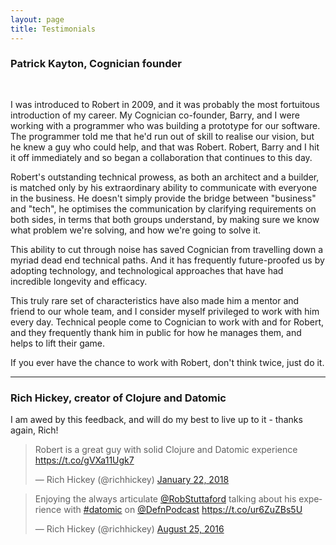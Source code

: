 ```yaml
---
layout: page
title: Testimonials
---
```


### Patrick Kayton, Cognician founder

<div class="tldr" style="padding-top: 1rem">

I was introduced to Robert in 2009, and it was probably the most fortuitous introduction of my career. My Cognician co-founder, Barry, and I were working with a programmer who was building a prototype for our software. The programmer told me that he'd run out of skill to realise our vision, but he knew a guy who could help, and that was Robert. Robert, Barry and I hit it off immediately and so began a collaboration that continues to this day.

Robert's outstanding technical prowess, as both an architect and a builder, is matched only by his extraordinary ability to communicate with everyone in the business. He doesn't simply provide the bridge between "business" and "tech", he optimises the communication by clarifying requirements on both sides, in terms that both groups understand, by making sure we know what problem we're solving, and how we're going to solve it.

This ability to cut through noise has saved Cognician from travelling down a myriad dead end technical paths. And it has frequently future-proofed us by adopting technology, and technological approaches that have had incredible longevity and efficacy.

This truly rare set of characteristics have also made him a mentor and friend to our whole team, and I consider myself privileged to work with him every day. Technical people come to Cognician to work with and for Robert, and they frequently thank him in public for how he manages them, and helps to lift their game.

If you ever have the chance to work with Robert, don't think twice, just do it.

</div>

<hr>

### Rich Hickey, creator of Clojure and Datomic

I am awed by this feedback, and will do my best to live up to it - thanks again, Rich!

<blockquote class="twitter-tweet" data-lang="en"><p lang="en" dir="ltr">Robert is a great guy with solid Clojure and Datomic experience <a href="https://t.co/gVXa11Ugk7">https://t.co/gVXa11Ugk7</a></p>&mdash; Rich Hickey (@richhickey) <a href="https://twitter.com/richhickey/status/955453224219181056?ref_src=twsrc%5Etfw">January 22, 2018</a></blockquote>

<blockquote class="twitter-tweet" data-lang="en"><p lang="en" dir="ltr">Enjoying the always articulate <a href="https://twitter.com/RobStuttaford?ref_src=twsrc%5Etfw">@RobStuttaford</a> talking about his experience with <a href="https://twitter.com/hashtag/datomic?src=hash&amp;ref_src=twsrc%5Etfw">#datomic</a> on <a href="https://twitter.com/DefnPodcast?ref_src=twsrc%5Etfw">@DefnPodcast</a> <a href="https://t.co/ur6ZuZBs5U">https://t.co/ur6ZuZBs5U</a></p>&mdash; Rich Hickey (@richhickey) <a href="https://twitter.com/richhickey/status/768873570789421056?ref_src=twsrc%5Etfw">August 25, 2016</a></blockquote>

<script async src="https://platform.twitter.com/widgets.js" charset="utf-8"></script>

